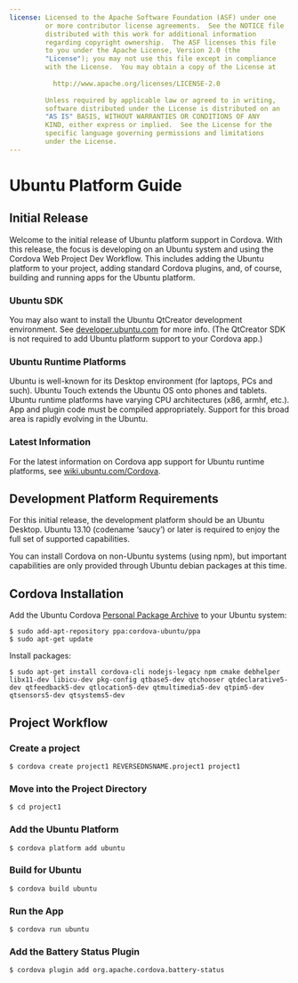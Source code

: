 ```yaml
---
license: Licensed to the Apache Software Foundation (ASF) under one
         or more contributor license agreements.  See the NOTICE file
         distributed with this work for additional information
         regarding copyright ownership.  The ASF licenses this file
         to you under the Apache License, Version 2.0 (the
         "License"); you may not use this file except in compliance
         with the License.  You may obtain a copy of the License at
         
           http://www.apache.org/licenses/LICENSE-2.0
         
         Unless required by applicable law or agreed to in writing,
         software distributed under the License is distributed on an
         "AS IS" BASIS, WITHOUT WARRANTIES OR CONDITIONS OF ANY
         KIND, either express or implied.  See the License for the
         specific language governing permissions and limitations
         under the License.
---
```


# Ubuntu Platform Guide

## Initial Release

Welcome to the initial release of Ubuntu platform support in Cordova. With this
release, the focus is developing on an Ubuntu system and using the Cordova Web
Project Dev Workflow. This includes adding the Ubuntu platform to your project,
adding standard Cordova plugins, and, of course, building and running apps for
the Ubuntu platform.

### Ubuntu SDK

You may also want to install the Ubuntu QtCreator development environment. See
[developer.ubuntu.com](http://developer.ubuntu.com) for more info. (The
QtCreator SDK is not required to add Ubuntu platform support to your Cordova
app.)

### Ubuntu Runtime Platforms

Ubuntu is well-known for its Desktop environment (for laptops, PCs and such).
Ubuntu Touch extends the Ubuntu OS onto phones and tablets. Ubuntu runtime
platforms have varying CPU architectures (x86, armhf, etc.). App and plugin
code must be compiled appropriately. Support for this broad area is rapidly
evolving in the Ubuntu.

### Latest Information

For the latest information on Cordova app support for Ubuntu runtime platforms,
see [wiki.ubuntu.com/Cordova](http://wiki.ubuntu.com/Cordova).

## Development Platform Requirements

For this initial release, the development platform should be an Ubuntu Desktop.
Ubuntu 13.10 (codename ‘saucy’) or later is required to enjoy the full set of
supported capabilities.

You can install Cordova on non-Ubuntu systems (using npm), but important
capabilities are only provided through Ubuntu debian packages at this time.

## Cordova Installation

Add the Ubuntu Cordova
[Personal Package Archive](https://launchpad.net/~cordova-ubuntu/+archive/ppa)
to your Ubuntu system:

    $ sudo add-apt-repository ppa:cordova-ubuntu/ppa
    $ sudo apt-get update

Install packages:

    $ sudo apt-get install cordova-cli nodejs-legacy npm cmake debhelper libx11-dev libicu-dev pkg-config qtbase5-dev qtchooser qtdeclarative5-dev qtfeedback5-dev qtlocation5-dev qtmultimedia5-dev qtpim5-dev qtsensors5-dev qtsystems5-dev

## Project Workflow

### Create a project

    $ cordova create project1 REVERSEDNSNAME.project1 project1

### Move into the Project Directory

    $ cd project1

### Add the Ubuntu Platform

    $ cordova platform add ubuntu

### Build for Ubuntu

    $ cordova build ubuntu

### Run the App

    $ cordova run ubuntu

### Add the Battery Status Plugin

    $ cordova plugin add org.apache.cordova.battery-status

